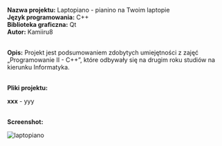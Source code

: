 <b>Nazwa projektu:</b> Laptopiano - pianino na Twoim laptopie <br/>
<b>Język programowania:</b> C++ <br/>
<b>Biblioteka graficzna:</b> Qt <br/>
<b>Autor:</b> Kamiiru8<br/><br/>

<b>Opis:</b> Projekt jest podsumowaniem zdobytych umiejętności z zajęć „Programowanie II - C++”, które odbywały się na drugim roku studiów na kierunku Informatyka.<br/><br/>

<b>Pliki projektu:</b><br/>

<b>xxx</b> - yyy<br/><br/>

<b>Screenshot:</b><br/>

![laptopiano](https://user-images.githubusercontent.com/29763402/27807505-96ebe1b6-6041-11e7-9548-e286f5bd043d.png)
